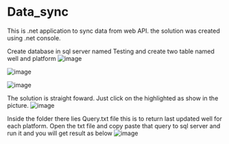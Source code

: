 # Data_sync
This is .net application to sync data from web API. the solution was created using .net console.

Create database in sql server named Testing and create two table named well and platform
![image](https://user-images.githubusercontent.com/84265791/229784874-6d56e30b-756a-45f5-b087-b6f191ed8d11.png)

![image](https://user-images.githubusercontent.com/84265791/229785148-efeeb3dc-0d8a-49d6-be4c-df3e1edd0f15.png)

![image](https://user-images.githubusercontent.com/84265791/229785190-c3e6c3b9-9bd3-4f99-ac96-9cdfcfd1f454.png)




The solution is straight foward.
Just click on the highlighted as show in the picture.
![image](https://user-images.githubusercontent.com/84265791/229703671-3525fae4-8df0-4428-8ec6-7a000932c04f.png)

Inside the folder there lies Query.txt file
this is to return last updated well for each platform. Open the txt file and copy paste that query to sql server and run it and you will get result as below
![image](https://user-images.githubusercontent.com/84265791/229704271-a550f606-9084-4aa2-bd50-8fcc09441ecc.png)

